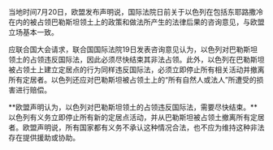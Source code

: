 当地时间7月20日，欧盟发布声明说，国际法院日前关于以色列在包括东耶路撒冷在内的被占领巴勒斯坦领土上的政策和做法所产生的法律后果的咨询意见，与欧盟立场基本一致。

  

应联合国大会请求，联合国国际法院19日发表咨询意见认为，以色列对巴勒斯坦领土的占领违反国际法，因此必须尽快结束其非法占领。此外，以色列在巴勒斯坦被占领土上建立定居点的行为同样违反国际法，必须立即停止所有相关活动并撤离所有定居者。以色列还应对巴勒斯坦被占领土上的“所有自然人或法人”所遭受的损害进行赔偿。

  

**欧盟声明认为，以色列对巴勒斯坦领土的占领违反国际法，需要尽快结束。**以色列有义务立即停止所有新的定居点活动，并从巴勒斯坦被占领土撤离所有定居者。欧盟声明说，所有国家都有义务不承认这种情况合法，也不应为维持这种非法存在提供援助或协助。